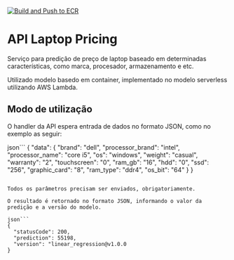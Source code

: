 [![Build and Push to ECR](https://github.com/michelpf/fiap-ds-mlops-api-laptop-pricing/actions/workflows/deploy.yml/badge.svg)](https://github.com/michelpf/fiap-ds-mlops-api-laptop-pricing/actions/workflows/deploy.yml)

# API Laptop Pricing

Serviço para predição de preço de laptop baseado em determinadas características, como marca, procesador, armazenamento e etc.

Utilizado modelo basedo em container, implementado no modelo serverless utilizando AWS Lambda.

## Modo de utilização

O handler da API espera entrada de dados no formato JSON, como no exemplo as seguir:

json```
{
  "data": {
    "brand": "dell",
    "processor_brand": "intel",
    "processor_name": "core i5",
    "os": "windows",
    "weight": "casual",
    "warranty": "2",
    "touchscreen": "0",
    "ram_gb": "16",
    "hdd": "0",
    "ssd": "256",
    "graphic_card": "8",
    "ram_type": "ddr4",
    "os_bit": "64"
  }
}
```

Todos os parâmetros precisam ser enviados, obrigatoriamente.

O resultado é retornado no formato JSON, informando o valor da predição e a versão do modelo.

json```
{
  "statusCode": 200,
  "prediction": 55198,
  "version": "linear_regression@v1.0.0
}
```